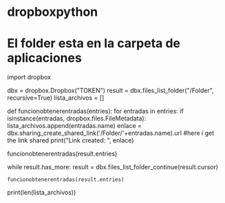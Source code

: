 # dropboxpython

# El folder esta en la carpeta de aplicaciones 

import dropbox


dbx = dropbox.Dropbox("TOKEN")
result = dbx.files_list_folder("/Folder", recursive=True)
lista_archivos = []

def funcionobtenerentradas(entries):
    for entradas in entries:
        if isinstance(entradas, dropbox.files.FileMetadata):
            lista_archivos.append(entradas.name)
            enlace = dbx.sharing_create_shared_link('/Folder/'+entradas.name).url #here i get the link shared
            print("Link created: ", enlace)

funcionobtenerentradas(result.entries)

while result.has_more:
    result = dbx.files_list_folder_continue(result.cursor)

    funcionobtenerentradas(result.entries)

print(len(lista_archivos))

